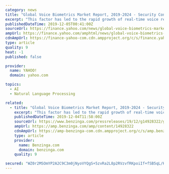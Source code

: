 ```yaml
---
category: news
title: "Global Voice Biometrics Market Report, 2019-2024 - Security Concerns Pertaining to Third Party (Cloud) Data Storage Hampers Growth"
excerpt: "This factor has led to the rapid growth of real-time voice recognition-based biometric solutions. Voice recognition is being extensively used in Banks and Call Centers to prevent frauds. Several players like Verint have developed solutions that use voice biometrics to verify callers in real-time passively, without the use of any password making ..."
publishedDateTime: 2019-12-05T00:41:00Z
sourceUrl: https://finance.yahoo.com/news/global-voice-biometrics-market-report-125852239.html
ampUrl: https://finance.yahoo.com/amphtml/news/global-voice-biometrics-market-report-125852239.html
cdnAmpUrl: https://finance-yahoo-com.cdn.ampproject.org/c/s/finance.yahoo.com/amphtml/news/global-voice-biometrics-market-report-125852239.html
type: article
quality: 9
heat: -1
published: false

provider:
  name: YAHOO!
  domain: yahoo.com

topics:
  - AI
  - Natural Language Processing

related:
  - title: "Global Voice Biometrics Market Report, 2019-2024 - Security Concerns Pertaining to Third Party (Cloud) Data Storage Hampers Growth"
    excerpt: "This factor has led to the rapid growth of real-time voice recognition-based biometric solutions. Voice recognition is being extensively used in Banks and Call Centers to prevent frauds. Several players like Verint have developed solutions that use voice biometrics to verify callers in real-time passively, without the use of any password making ..."
    publishedDateTime: 2019-12-04T11:58:00Z
    sourceUrl: https://www.benzinga.com/pressreleases/19/12/g14928322/global-voice-biometrics-market-report-2019-2024-security-concerns-pertaining-to-third-party-cloud-
    ampUrl: https://amp.benzinga.com/amp/content/14928322
    cdnAmpUrl: https://amp-benzinga-com.cdn.ampproject.org/c/s/amp.benzinga.com/amp/content/14928322
    type: article
    provider:
      name: Benzinga.com
      domain: benzinga.com
    quality: 9

secured: "WZ0r2MSOmYP2A2C9C3m0jNyoVYQgS+5zvRa2L8p2RVzvfRKpoiIf+fSB5qL/KYWNkdIj4/dvStsjNd/TlOq+af3EGFB7b/Th2+CgMpgn/Zmc8pM4kKkqVvLEiV5wWUHBEeKl4VUKdwxsaxNVFpwzt+M4gIOIEjyw0pd8sbQeNYgLJIyrZhfQUJCAhy4R4EEqUiuoPx7AHkPEl53tZNNJNL5p0+F8vv3O4lb04qf/gqHc9B4vD7mO5XRn0dX/xBCZU0+CCdJzFbfbI8Lym7gLeA==;wd3443Gswuem1+TlkgTRhQ=="
---
```


